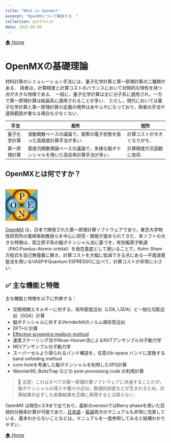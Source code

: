 ```yaml
---
title: "What is Openmx?"
excerpt: "OpenMXについて解説する．"
collection: portfolio
data: 2025-06-09
---
```


[🏠 Home](../openmx.md)

# OpenMXの基礎理論
<a id="Openmxの基礎理論"></a>

材料計算のシミュレーション手法には，量子化学計算と第一原理計算の二種類がある．
両者は，計算精度と計算コストのバランスにおいて対照的な特性を持つ点が大きな特徴である．
一般に，量子化学計算は主に分子系に適用され，一方で第一原理計算は結晶系に適用されることが多い．
ただし，現代においては量子化学計算と第一原理計算の定義の境界はあやふやになっており，両者の手法や適用範囲が重なる場合も少なくない．

|手法|長所|短所|
|---|---|---|
|量子化学計算|波動関数ベースの議論で，実際の電子状態を扱った高精度計算手法が多い.|計算コストが大きくなりがち．|
|第一原理計算|密度汎関数理論ベースの議論で，多様な擬ポテンシャルを用いた高効率計算手法が多い．|計算精度が汎函数に依存．|


## OpenMXとは何ですか？

<br/>
<img src="../250408_openmx_image/OpenMX_LOGO_S.png" width="20%">
<br/>

[OpenMX](https://www.openmx-square.org/openmx_man3.9jp/) は，日本で開発された第一原理計算ソフトウェアであり，東京大学物性研究所の尾崎泰助教授らを中心に研究・開発が進められてきた．本ソフトの大きな特徴は，孤立原子系の擬ポテンシャル法に基づき，有効擬原子軌道（PAO:Pseduo-Atomic orbital）を局在基底として用いることで，Kohn-Sham方程式を自己無撞着に解き，計算コストを大幅に低減できる点にある—平面波基底法を用いるVASPやQuantum ESPRESSOに比べて，計算コストが非常に小さい．

## ✅ 主な機能と特徴

主な機能と特徴を以下に列挙する：

- 交換相関エネルギーに対する，局所密度近似（LDA, LSDA）と一般化勾配近似（GGA）計算
- 擬ポテンシャルに対するVernderbiltのノルム保存型近似
- DFT+U 計算
- [Effective screening medium mothod](https://sugino.issp.u-tokyo.ac.jp/esm/)
- 速度スケーリング法やNose-Hoover法によるNVTアンサンブル分子動力学
- NEVアンサンブル分子動力学
- スーパーセルより得られるバンド構造を，任意のk-space バンドに変換するband unfolding method
- core-holeを考慮した擬ポテンシャルを利用したXPS計算
- Wannier90, BoltzTrap などの post-processing code の利用計算

> 💬 注意）これはすべての第一原理計算ソフトウェアに共通することだが，擬ポテンシャルの導入や種々の近似，数値的誤差などが含まれるため，計算結果が必ずしも実験結果を正確に再現するとは限らない．

OpenMX は現在v.3.9まで出ており，最新のversionではBerry phaseを用いた巨視的分極率計算が可能であり，[日本語](https://www.openmx-square.org/openmx_man3.9jp/)・[英語](https://openmx-square.org/openmx_man3.9/index.html)両方のマニュアルも非常に充実している．基本わからないことなどは，マニュアルを一度参照してみると結構わかりやすい．

[🏠 Home](../openmx.md)
